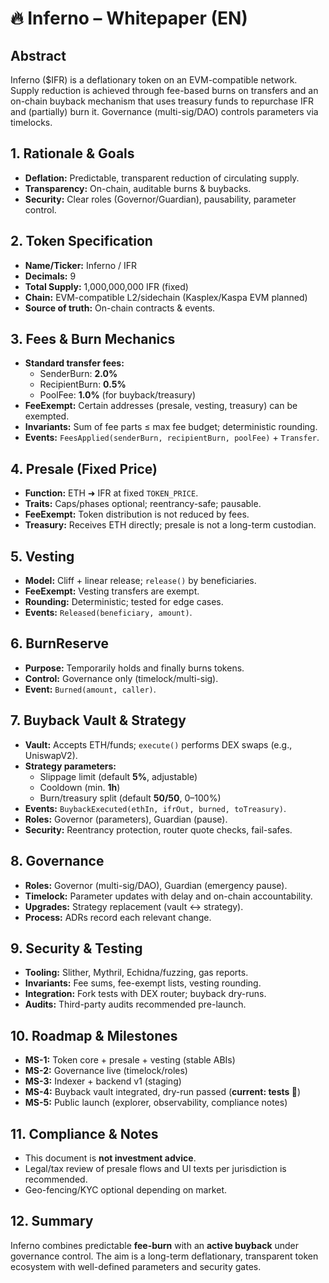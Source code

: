 # 🔥 Inferno – Whitepaper (EN)

## Abstract
Inferno ($IFR) is a deflationary token on an EVM-compatible network. Supply reduction is achieved through fee-based burns on transfers and an on-chain buyback mechanism that uses treasury funds to repurchase IFR and (partially) burn it. Governance (multi-sig/DAO) controls parameters via timelocks.

## 1. Rationale & Goals
- **Deflation:** Predictable, transparent reduction of circulating supply.
- **Transparency:** On-chain, auditable burns & buybacks.
- **Security:** Clear roles (Governor/Guardian), pausability, parameter control.

## 2. Token Specification
- **Name/Ticker:** Inferno / IFR  
- **Decimals:** 9  
- **Total Supply:** 1,000,000,000 IFR (fixed)  
- **Chain:** EVM-compatible L2/sidechain (Kasplex/Kaspa EVM planned)  
- **Source of truth:** On-chain contracts & events.

## 3. Fees & Burn Mechanics
- **Standard transfer fees:**  
  - SenderBurn: **2.0%**  
  - RecipientBurn: **0.5%**  
  - PoolFee: **1.0%** (for buyback/treasury)  
- **FeeExempt:** Certain addresses (presale, vesting, treasury) can be exempted.  
- **Invariants:** Sum of fee parts ≤ max fee budget; deterministic rounding.  
- **Events:** `FeesApplied(senderBurn, recipientBurn, poolFee)` + `Transfer`.

## 4. Presale (Fixed Price)
- **Function:** ETH ➜ IFR at fixed `TOKEN_PRICE`.  
- **Traits:** Caps/phases optional; reentrancy-safe; pausable.  
- **FeeExempt:** Token distribution is not reduced by fees.  
- **Treasury:** Receives ETH directly; presale is not a long-term custodian.

## 5. Vesting
- **Model:** Cliff + linear release; `release()` by beneficiaries.  
- **FeeExempt:** Vesting transfers are exempt.  
- **Rounding:** Deterministic; tested for edge cases.  
- **Events:** `Released(beneficiary, amount)`.

## 6. BurnReserve
- **Purpose:** Temporarily holds and finally burns tokens.  
- **Control:** Governance only (timelock/multi-sig).  
- **Event:** `Burned(amount, caller)`.

## 7. Buyback Vault & Strategy
- **Vault:** Accepts ETH/funds; `execute()` performs DEX swaps (e.g., UniswapV2).  
- **Strategy parameters:**  
  - Slippage limit (default **5%**, adjustable)  
  - Cooldown (min. **1h**)  
  - Burn/treasury split (default **50/50**, 0–100%)  
- **Events:** `BuybackExecuted(ethIn, ifrOut, burned, toTreasury)`.  
- **Roles:** Governor (parameters), Guardian (pause).  
- **Security:** Reentrancy protection, router quote checks, fail-safes.

## 8. Governance
- **Roles:** Governor (multi-sig/DAO), Guardian (emergency pause).  
- **Timelock:** Parameter updates with delay and on-chain accountability.  
- **Upgrades:** Strategy replacement (vault ↔ strategy).  
- **Process:** ADRs record each relevant change.

## 9. Security & Testing
- **Tooling:** Slither, Mythril, Echidna/fuzzing, gas reports.  
- **Invariants:** Fee sums, fee-exempt lists, vesting rounding.  
- **Integration:** Fork tests with DEX router; buyback dry-runs.  
- **Audits:** Third-party audits recommended pre-launch.

## 10. Roadmap & Milestones
- **MS-1:** Token core + presale + vesting (stable ABIs)  
- **MS-2:** Governance live (timelock/roles)  
- **MS-3:** Indexer + backend v1 (staging)  
- **MS-4:** Buyback vault integrated, dry-run passed (**current: tests 🔴**)  
- **MS-5:** Public launch (explorer, observability, compliance notes)

## 11. Compliance & Notes
- This document is **not investment advice**.  
- Legal/tax review of presale flows and UI texts per jurisdiction is recommended.  
- Geo-fencing/KYC optional depending on market.

## 12. Summary
Inferno combines predictable **fee-burn** with an **active buyback** under governance control. The aim is a long-term deflationary, transparent token ecosystem with well-defined parameters and security gates.

